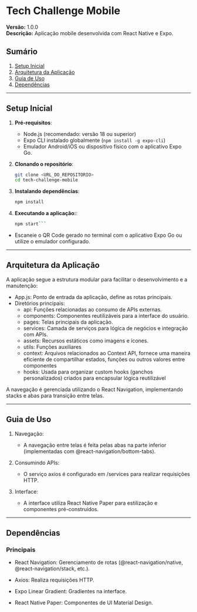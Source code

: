 # Tech Challenge Mobile

**Versão:** 1.0.0  
**Descrição:** Aplicação mobile desenvolvida com React Native e Expo.

## Sumário

1. [Setup Inicial](#setup-inicial)
2. [Arquitetura da Aplicação](#arquitetura-da-aplicação)
3. [Guia de Uso](#guia-de-uso)
4. [Dependências](#dependências)

---

## Setup Inicial

1. **Pré-requisitos**:
   - Node.js (recomendado: versão 18 ou superior)
   - Expo CLI instalado globalmente (`npm install -g expo-cli`)
   - Emulador Android/iOS ou dispositivo físico com o aplicativo Expo Go.

2. **Clonando o repositório**:
   ```bash
   git clone <URL_DO_REPOSITORIO>
   cd tech-challenge-mobile

3. **Instalando dependências**:
    ```bash
    npm install

3. **Executando a aplicação:**:
    ```bash
    npm start```

 - Escaneie o QR Code gerado no terminal com o aplicativo Expo Go ou utilize o emulador configurado.

---
## Arquitetura da Aplicação
A aplicação segue a estrutura modular para facilitar o desenvolvimento e a manutenção:

 - App.js: Ponto de entrada da aplicação, define as rotas principais.
 - Diretórios principais:
    - api: Funções relacionadas ao consumo de APIs externas.
    - components: Componentes reutilizáveis para a interface do usuário.
    - pages: Telas principais da aplicação.
    - services: Camada de serviços para lógica de negócios e integração com APIs.
    - assets: Recursos estáticos como imagens e ícones.
    - utils: Funções auxiliares
    - context: Arquivos relacionados ao Context API, fornece uma maneira eficiente de compartilhar estados, funções ou outros valores entre componentes 
    - hooks: Usada para organizar custom hooks (ganchos personalizados) criados para encapsular lógica reutilizável

A navegação é gerenciada utilizando o React Navigation, implementando stacks e abas para transição entre telas.

___

## Guia de Uso

1. Navegação:

    - A navegação entre telas é feita pelas abas na parte inferior (implementadas com @react-navigation/bottom-tabs).

2. Consumindo APIs:

    - O serviço axios é configurado em /services para realizar requisições HTTP.

3. Interface:

    - A interface utiliza React Native Paper para estilização e componentes pré-construídos.

---

## Dependências

### Principais

- React Navigation: Gerenciamento de rotas (@react-navigation/native, @react-navigation/stack, etc.).

- Axios: Realiza requisições HTTP.

- Expo Linear Gradient: Gradientes na interface.

- React Native Paper: Componentes de UI Material Design.

